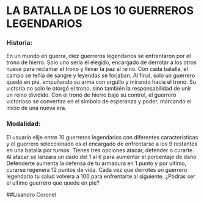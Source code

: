 # LA BATALLA DE LOS 10 GUERREROS LEGENDARIOS
### Historia:
En un mundo en guerra, diez guerreros legendarios se enfrentaron por el trono de hierro. Solo uno sería el elegido, encargado de derrotar a los otros nueve para reclamar el trono y llevar la paz al reino. Con cada batalla, el campo se teñía de sangre y leyendas se forjaban. Al final, solo un guerrero quedó en pie, empuñando su arma con orgullo y mirando hacia el trono. Su victoria no solo le otorgó el trono, sino también la responsabilidad de unir un reino dividido. Con el trono de hierro bajo su control, el guerrero victorioso se convertira en el símbolo de esperanza y poder, marcando el inicio de una nueva era.
### Modalidad:
El usuario elije entre 10 guerreros legendarios con diferentes caracteristicas y el guerrero seleccionado es el encargado de enfrentarse a los 9 restantes en una batalla por turnos.
Tienes tres opciones atacar, defender o curarte.
Al atacar se lanzara un dado del 1 al 6 para aumentar el porcentaje de daño
Defenderte aumenta la defensa de tu armadura en 1 punto
y por ultimo, curarse regenera 12 puntos de vida.
Cada vez que derrotes un guerrero legendario tu salud volvera a 100 para enfrentarte al siguiente.
¿Podras ser el ultimo guerrero que quede en pie?

##Lisandro Coronel 
